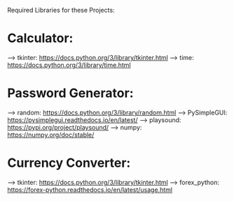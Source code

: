 Required Libraries for these Projects:

# Calculator:
--> tkinter: https://docs.python.org/3/library/tkinter.html
--> time: https://docs.python.org/3/library/time.html

# Password Generator:
--> random: https://docs.python.org/3/library/random.html
--> PySimpleGUI: https://pysimplegui.readthedocs.io/en/latest/
--> playsound: https://pypi.org/project/playsound/
--> numpy: https://numpy.org/doc/stable/

# Currency Converter:
--> tkinter: https://docs.python.org/3/library/tkinter.html
--> forex_python: https://forex-python.readthedocs.io/en/latest/usage.html
